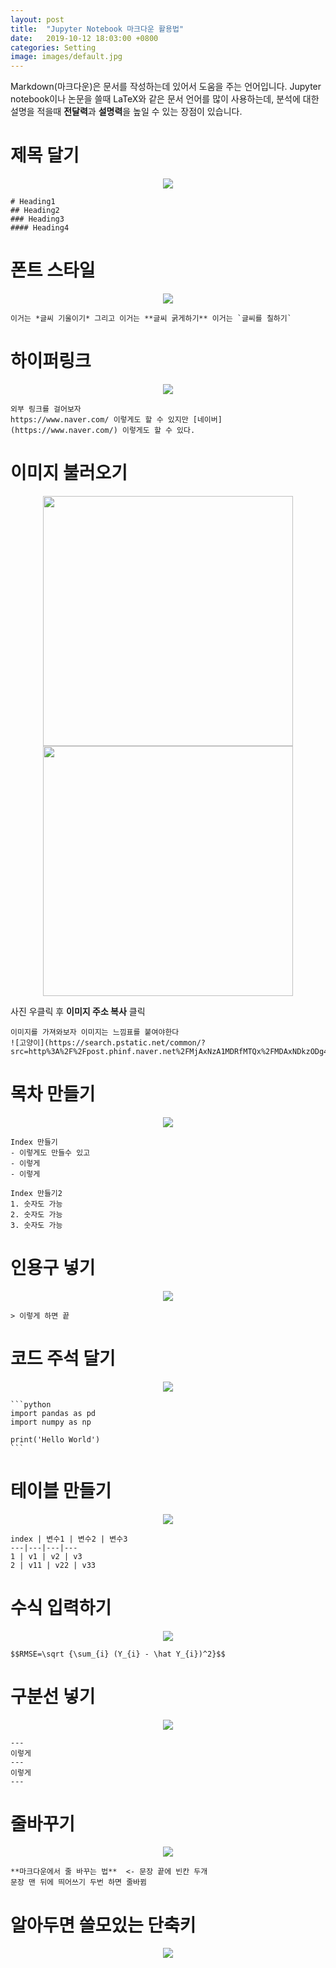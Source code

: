 ```yaml
---
layout: post
title:  "Jupyter Notebook 마크다운 활용법"
date:   2019-10-12 18:03:00 +0800
categories: Setting
image: images/default.jpg
---
```


Markdown(마크다운)은 문서를 작성하는데 있어서 도움을 주는 언어입니다. Jupyter notebook이나 논문을 쓸때 LaTeX와 같은 문서 언어를 많이 사용하는데, 분석에 대한 설명을 적을때 **전달력**과 **설명력**을 높일 수 있는 장점이 있습니다.

# 제목 달기

<p align="center">
    <img src='https://drive.google.com/uc?export=view&id=1xsrZ2-ZPG6yLw9r6z0kJrl8BFMuZb0Sk'/>
</p>

    # Heading1
    ## Heading2
    ### Heading3
    #### Heading4

# 폰트 스타일

<p align="center">
    <img src='https://drive.google.com/uc?export=view&id=1vzSdjPgzn7KklydDIyGRI7Z7-dPhJRHc'/>
</p>

    이거는 *글씨 기울이기* 그리고 이거는 **글씨 굵게하기** 이거는 `글씨를 칠하기`

# 하이퍼링크

<p align="center">
    <img src='https://drive.google.com/uc?export=view&id=14uaHB-jerSv3Ft4aSIbp7dRLNT2QNBKf'/>
</p>

    외부 링크를 걸어보자
    https://www.naver.com/ 이렇게도 할 수 있지만 [네이버](https://www.naver.com/) 이렇게도 할 수 있다.

# 이미지 불러오기

<p align="center">
    <img src='https://drive.google.com/uc?export=view&id=1jOvXiLgNXW4pqKV-Je1lPfWdFevU_BnY' width='400'/>
    <img src='https://drive.google.com/uc?export=view&id=1GGcLtgz7ukWEknhdX-YpZqvPMDJ0YfxS' width='400'/>
</p>

사진 우클릭 후 **이미지 주소 복사** 클릭

    이미지를 가져와보자 이미지는 느낌표를 붙여야한다 
    ![고양이](https://search.pstatic.net/common/?src=http%3A%2F%2Fpost.phinf.naver.net%2FMjAxNzA1MDRfMTQx%2FMDAxNDkzODg4ODcxNjgz.z4btPaGstH2fWnZblzKcy6GLtInIxpA7aX5XiflRgFMg.vZFPH2D1ewspOkjwpkA6w8M0Nvj7jJTUmJtsqGPJd3gg.PNG%2FIEJdx4U8WBQ4EDweMldQelV8mFm0.jpg&type=b400)

# 목차 만들기

<p align="center">
    <img src='https://drive.google.com/uc?export=view&id=1GIMM_7asSM5YzOHyrfwMZbC-XafUJTqT'/>
</p>

    Index 만들기
    - 이렇게도 만들수 있고
    - 이렇게
    - 이렇게
    
    Index 만들기2
    1. 숫자도 가능
    2. 숫자도 가능
    3. 숫자도 가능

# 인용구 넣기

<p align="center">
    <img src='https://drive.google.com/uc?export=view&id=1OKd0mUBcyAXXF8Te_StuWEXwFp9fYdvT'/>
</p>

    > 이렇게 하면 끝

# 코드 주석 달기

<p align="center">
    <img src='https://drive.google.com/uc?export=view&id=1roiO3HDUTrkaXDRyezCf0YQ09-rAOE4X'/>
</p>

    ```python
    import pandas as pd
    import numpy as np 
    
    print('Hello World')
    ```

# 테이블 만들기

<p align="center">
    <img src='https://drive.google.com/uc?export=view&id=1OuAds3FnCQzwmDVDnPBgMAFRJvtVyu56'/>
</p>

    index | 변수1 | 변수2 | 변수3
    ---|---|---|---
    1 | v1 | v2 | v3
    2 | v11 | v22 | v33

# 수식 입력하기

<p align="center">
    <img src='https://drive.google.com/uc?export=view&id=1z9qGoTGgRTqc9_XvPE2xTMKMDxIE_-k1'/>
</p>

    $$RMSE=\sqrt {\sum_{i} (Y_{i} - \hat Y_{i})^2}$$

# 구분선 넣기

<p align="center">
    <img src='https://drive.google.com/uc?export=view&id=1MSUc7nsOykNo6IyzPSTTEoFYV7GW57qB'/>
</p>

    ---
    이렇게
    ---
    이렇게
    ---

# 줄바꾸기

<p align="center">
    <img src='https://drive.google.com/uc?export=view&id=1Ggr16RVvT-fEGfhIU06Bx0yK9KurxVhp'/>
</p>

    **마크다운에서 줄 바꾸는 법**  <- 문장 끝에 빈칸 두개
    문장 맨 뒤에 띄어쓰기 두번 하면 줄바뀜


# 알아두면 쓸모있는 단축키

<p align="center">
    <img src='https://drive.google.com/uc?export=view&id=1cJTwJvTKCPUtx76dfeWHilScTUec3Jbz'/>
</p>